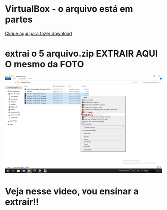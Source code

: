 # VirtualBox - o arquivo está em partes

<a href="https://github.com/Gilmarsantosfilho/VirtualBox/archive/refs/heads/main.zip">Clique aqui para fazer download</strong><strong><a>

# extrai o 5 arquivo.zip **EXTRAIR AQUI** O mesmo da FOTO


<img src="https://github.com/Gilmarsantosfilho/VirtualBox/blob/main/Captura%20de%20Tela.png">



  
  # Veja nesse video, vou ensinar a extrair!!
